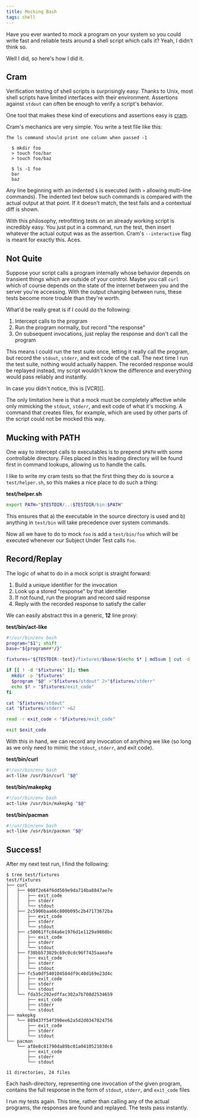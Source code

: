 ```yaml
---
title: Mocking Bash
tags: shell
---
```


Have you ever wanted to mock a program on your system so you could write 
fast and reliable tests around a shell script which calls it? Yeah, I 
didn't think so.

Well I did, so here's how I did it.

## Cram

Verification testing of shell scripts is surprisingly easy. Thanks to 
Unix, most shell scripts have limited interfaces with their environment. 
Assertions against `stdout` can often be enough to verify a script's 
behavior.

One tool that makes these kind of executions and assertions easy is 
[cram].

[cram]: https://bitheap.org/cram/

Cram's mechanics are very simple. You write a test file like this:

```
The ls command should print one column when passed -1

  $ mkdir foo
  > touch foo/bar
  > touch foo/baz

  $ ls -1 foo
  bar
  baz

```

Any line beginning with an indented `$` is executed (with `>` allowing 
multi-line commands). The indented text below such commands is compared 
with the actual output at that point. If it doesn't match, the test 
fails and a contextual diff is shown.

With this philosophy, retrofitting tests on an already working script is 
incredibly easy. You just put in a command, run the test, then insert 
whatever the actual output was as the assertion. Cram's `--interactive` 
flag is meant for exactly this. Aces.

## Not Quite

Suppose your script calls a program internally whose behavior depends on 
transient things which are outside of your control. Maybe you call 
`curl` which of course depends on the state of the internet between you 
and the server you're accessing. With the output changing between runs, 
these tests become more trouble than they're worth.

What'd be really great is if I could do the following:

1. Intercept calls to the program
2. Run the program normally, but record "the response"
3. On subsequent invocations, just replay the response and don't call 
   the program

This means I could run the test suite once, letting it really call the 
program, but record the `stdout`, `stderr`, and exit code of the call. 
The next time I run the test suite, nothing would actually happen. The 
recorded response would be replayed instead, my script wouldn't know 
the difference and everything would pass reliably and instantly.

<div class="well">
In case you didn't notice, this is [VCR][].
</div>

[vcr]: https://github.com/vcr/vcr

The only limitation here is that a mock must be completely affective 
while only mimicking the `stdout`, `stderr`, and exit code of what it's 
mocking. A command that creates files, for example, which are used by 
other parts of the script could not be mocked this way.

## Mucking with PATH

One way to intercept calls to executables is to prepend `$PATH` with 
some controllable directory. Files placed in this leading directory will 
be found first in command lookups, allowing us to handle the calls.

I like to write my cram tests so that the first thing they do is source 
a `test/helper.sh`, so this makes a nice place to do such a thing:

**test/helper.sh**

```bash
export PATH="$TESTDIR/..:$TESTDIR/bin:$PATH"
```

This ensures that a) the executable in the source directory is used and 
b) anything in `test/bin` will take precedence over system commands.

Now all we have to do to mock `foo` is add a `test/bin/foo` which will 
be executed whenever our Subject Under Test calls `foo`.

## Record/Replay

The logic of what to do in a mock script is straight forward:

1. Build a unique identifier for the invocation
2. Look up a stored "response" by that identifier
3. If not found, run the program and record said response
4. Reply with the recorded response to satisfy the caller

We can easily abstract this in a generic, **12** line proxy:

**test/bin/act-like**

```bash 
#!/usr/bin/env bash
program="$1"; shift
base="${program##*/}"

fixtures="${TESTDIR:-test}/fixtures/$base/$(echo $* | md5sum | cut -d ' ' -f 1)"

if [[ ! -d "$fixtures" ]]; then
  mkdir -p "$fixtures"
  $program "$@" >"$fixtures/stdout" 2>"$fixtures/stderr"
  echo $? > "$fixtures/exit_code"
fi

cat "$fixtures/stdout"
cat "$fixtures/stderr" >&2

read -r exit_code < "$fixtures/exit_code"

exit $exit_code
```

With this in hand, we can record any invocation of anything we like (so 
long as we only need to mimic the `stdout`, `stderr`, and exit code).

**test/bin/curl**

```bash
#!/usr/bin/env bash
act-like /usr/bin/curl "$@"
```

**test/bin/makepkg**

```bash
#!/usr/bin/env bash
act-like /usr/bin/makepkg "$@"
```

**test/bin/pacman**

```bash
#!/usr/bin/env bash
act-like /usr/bin/pacman "$@"
```

## Success!

After my next test run, I find the following:

```
$ tree test/fixtures
test/fixtures
├── curl
│   ├── 008f2e64f6dd569e9da714ba8847ae7e
│   │   ├── exit_code
│   │   ├── stderr
│   │   └── stdout
│   ├── 2c5906baa66c800b095c2b47173672ba
│   │   ├── exit_code
│   │   ├── stderr
│   │   └── stdout
│   ├── c50061ffc84a6e1976d1e1129a9868bc
│   │   ├── exit_code
│   │   ├── stderr
│   │   └── stdout
│   ├── f38bb573029c69c0cdc96f7435aaeafe
│   │   ├── exit_code
│   │   ├── stderr
│   │   └── stdout
│   ├── fc5a0df540104584df9c40d169e23d4c
│   │   ├── exit_code
│   │   ├── stderr
│   │   └── stdout
│   └── fda35c202edffac302a7b708d2534659
│       ├── exit_code
│       ├── stderr
│       └── stdout
├── makepkg
│   └── 889437f54f390ee62a5d2d0347824756
│       ├── exit_code
│       ├── stderr
│       └── stdout
└── pacman
    └── af8e8c81790da89bc01a0410521030c6
        ├── exit_code
        ├── stderr
        └── stdout

11 directories, 24 files
```

Each hash-directory, representing one invocation of the given program, 
contains the full response in the form of `stdout`, `stderr`, and 
`exit_code` files

I run my tests again. This time, rather than calling any of the actual 
programs, the responses are found and replayed. The tests pass 
instantly.
